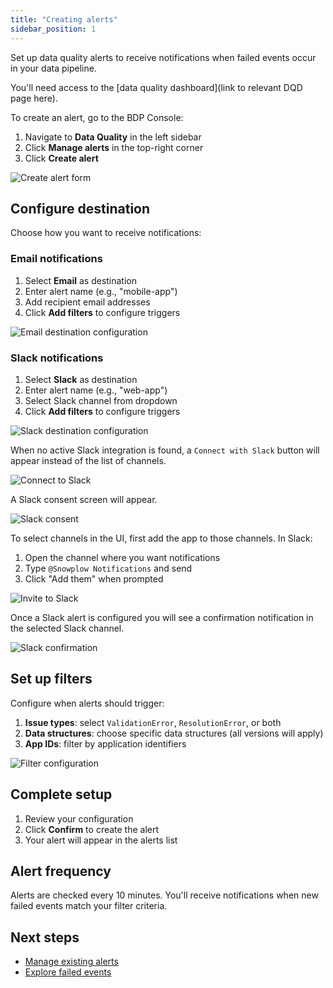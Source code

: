 ```yaml
---
title: "Creating alerts"
sidebar_position: 1
---
```


Set up data quality alerts to receive notifications when failed events occur in your data pipeline.


You'll need access to the [data quality dashboard](link to relevant DQD page here).

To create an alert, go to the BDP Console:
1. Navigate to **Data Quality** in the left sidebar
2. Click **Manage alerts** in the top-right corner
3. Click **Create alert**

![Create alert form](images/dq_create_alert.png)

## Configure destination

Choose how you want to receive notifications:

### Email notifications

1. Select **Email** as destination
2. Enter alert name (e.g., "mobile-app")
3. Add recipient email addresses
4. Click **Add filters** to configure triggers

![Email destination configuration](images/dq_create_email_alert.png)

### Slack notifications

1. Select **Slack** as destination
2. Enter alert name (e.g., "web-app")
3. Select Slack channel from dropdown
4. Click **Add filters** to configure triggers

![Slack destination configuration](images/dq_create_slack_alert.png)

When no active Slack integration is found, a `Connect with Slack` button will appear instead of the list of channels.

![Connect to Slack](images/dq_connect_slack.png)

A Slack consent screen will appear.

![Slack consent](images/dq_slack.png)

To select channels in the UI, first add the app to those channels. In Slack:

1. Open the channel where you want notifications
2. Type `@Snowplow Notifications` and send
3. Click "Add them" when prompted

![Invite to Slack](images/dq_slack_invite.png)

Once a Slack alert is configured you will see a confirmation notification in the selected Slack channel.

![Slack confirmation](images/dq_slack_confirmation.png)

## Set up filters

Configure when alerts should trigger:

1. **Issue types**: select `ValidationError`, `ResolutionError`, or both
2. **Data structures**: choose specific data structures (all versions will apply)
3. **App IDs**: filter by application identifiers

![Filter configuration](images/dq_filters.png)

## Complete setup

1. Review your configuration
2. Click **Confirm** to create the alert
3. Your alert will appear in the alerts list

## Alert frequency

Alerts are checked every 10 minutes. You'll receive notifications when new failed events match your filter criteria.

## Next steps

- [Manage existing alerts](/docs/data-product-studio/data-quality/failed-events/monitoring-failed-events/alerts/data-quality-alerts/managing-alerts/index.md)
- [Explore failed events](/docs/data-product-studio/data-quality/failed-events/exploring-failed-events/index.md)

